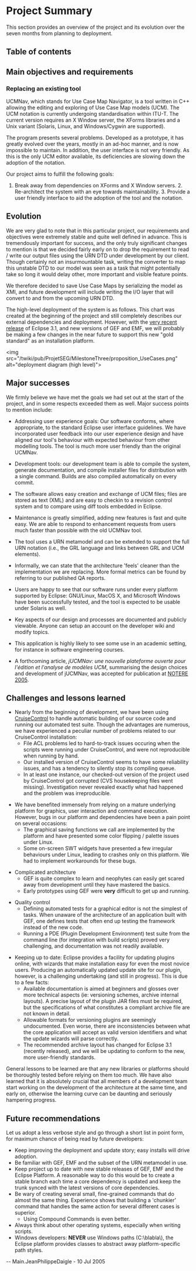 # Project Summary

This section provides an overview of the project and its evolution over
the seven months from planning to deployment.

## Table of contents

<span class="twiki-macro TOC"></span>

## Main objectives and requirements

### Replacing an existing tool

UCMNav, which stands for Use Case Map Navigator, is a tool written in
C++ allowing the editing and exploring of Use Case Map models (UCM). The
UCM notation is currently undergoing standardisation within ITU-T. The
current version requires an X Window server, the XForms libraries and a
Unix variant (Solaris, Linux, and Windows/Cygwin are supported).

The program presents several problems. Developed as a prototype, it has
greatly evolved over the years, mostly in an ad-hoc manner, and is now
impossible to maintain. In addition, the user interface is not very
friendly. As this is the only UCM editor available, its deficiencies are
slowing down the adoption of the notation.

Our project aims to fulfill the following goals:

1.  Break away from dependencies on XForms and X Window servers. 2.
    Re-architect the system with an eye towards maintainability. 3.
    Provide a user friendly interface to aid the adoption of the tool
    and the notation.

## Evolution

We are very glad to note that in this particular project, our
requirements and objectives were extremely stable and quite well defined
in advance. This is tremendously important for success, and the only
truly significant changes to mention is that we decided fairly early on
to drop the requirement to read / write our output files using the URN
DTD under development by our client. Though certainly not an
insurmountable task, writing the converter to map this unstable DTD to
our model was seen as a task that might potentially take so long it
would delay other, more important and visible feature points.

We therefore decided to save Use Case Maps by serializing the model as
XMI, and future development will include writing the I/O layer that will
convert to and from the upcoming URN DTD.

The high-level deployment of the system is as follows. This chart was
created at the beginning of the project and still completely describes
our external dependencies and deployment. However, with the [very recent
release](http://download.eclipse.org/eclipse/downloads/drops/R-3.1-200506271435/index.php)
of Eclipse 3.1, and new versions of GEF and EMF, we will probably be
making a few changes in the near future to support this new "gold
standard" as an installation platform.  
  
\<img
src="/twiki/pub/ProjetSEG/MilestoneThree/proposition\_UseCases.png"
alt="deployment diagram (high level)"\>

## Major successes

We firmly believe we have met the goals we had set out at the start of
the project, and in some respects exceeded them as well. Major success
points to mention include:

  - Addressing user experience goals: Our software conforms, where
    appropriate, to the standard Eclipse user interface guidelines. We
    have incorporated user feedback into our user experience design and
    have aligned our tool's behaviour with expected behaviour from other
    modelling tools. The tool is much more user friendly than the
    original UCMNav.

<!-- end list -->

  - Development tools: our development team is able to compile the
    system, generate documentation, and compile installer files for
    distribution with a single command. Builds are also compiled
    automatically on every commit.

<!-- end list -->

  - The software allows easy creation and exchange of UCM files; files
    are stored as text (XML) and are easy to checkin to a revision
    control system and to compare using diff tools embedded in Eclipse.

<!-- end list -->

  - Maintenance is greatly simplified, adding new features is fast and
    quite easy. We are able to respond to enhancement requests from
    users much faster than possible with the old UCMNav tool.

<!-- end list -->

  - The tool uses a URN metamodel and can be extended to support the
    full URN notation (i.e., the GRL language and links between GRL and
    UCM elements).

<!-- end list -->

  - Informally, we can state that the architecture 'feels' cleaner than
    the implementation we are replacing. More formal metrics can be
    found by referring to our published QA reports.

<!-- end list -->

  - Users are happy to see that our software runs under every platform
    supported by Eclipse: GNU/Linux, MacOS X, and Microsoft Windows have
    been successfully tested, and the tool is expected to be usable
    under Solaris as well.

<!-- end list -->

  - Key aspects of our design and processes are documented and publicly
    viewable. Anyone can setup an account on the developer wiki and
    modify topics.

<!-- end list -->

  - This application is highly likely to see some use in an academic
    setting, for instance in software engineering courses.

<!-- end list -->

  - A forthcoming article, *jUCMNav: une nouvelle plateforme ouverte
    pour l'édition et l'analyse de modèles UCM*, summarising the design
    choices and development of jUCMNav, was accepted for publication at
    [NOTERE 2005](http://w3.uqo.ca/notere05/).

## Challenges and lessons learned

  - Nearly from the beginning of development, we have been using
    [CruiseControl](http://cruisecontrol.sourceforge.net/) to handle
    automatic building of our source code and running our automated test
    suite. Though the advantages are numerous, we have experienced a
    peculiar number of problems related to our CruiseControl
    installation:
      - File ACL problems led to hard-to-track issues occuring when the
        scripts were running under CruiseControl, and were not
        reproducible when running by hand.
      - Our installed version of CruiseControl seems to have some
        reliability issues, and has a tendency to silently stop its
        compiling queue.
      - In at least one instance, our checked-out version of the project
        used by CruiseControl got corrupted (CVS housekeeping files went
        missing). Investigation never revealed exactly what had happened
        and the problem was irreproducible.

<!-- end list -->

  - We have benefited immensely from relying on a mature underlying
    platform for graphics, user interaction and command execution.
    However, bugs in our platform and dependencies have been a pain
    point on several occasions:
      - The graphical saving functions we call are implemented by the
        platform and have presented some color flipping / palette issues
        under Linux.
      - Some on-screen SWT widgets have presented a few irregular
        behaviours under Linux, leading to crashes only on this
        platform. We had to implement workarounds for these bugs.

<!-- end list -->

  - Complicated architecture
      - GEF is quite complex to learn and neophytes can easily get
        scared away from development until they have mastered the
        basics.
      - Early prototypes using GEF were **very** difficult to get up and
        running.

<!-- end list -->

  - Quality control
      - Defining automated tests for a graphical editor is not the
        simplest of tasks. When unaware of the architecture of an
        application built with GEF, one defines tests that often end up
        testing the framework instead of the new code.
      - Running a PDE (Plugin Development Environment) test suite from
        the command line (for integration with build scripts) proved
        very challenging, and documentation was not readily available.

<!-- end list -->

  - Keeping up to date: Eclipse provides a facility for updating plugins
    online, with wizards that make installation easy for even the most
    novice users. Producing an automatically updated update site for our
    plugin, however, is a challenging undertaking (and still in
    progress). This is due to a few facts:
      - Available documentation is aimed at beginners and glosses over
        more technical aspects (ie: versioning schemes, archive internal
        layouts). A precise layout of the plugin JAR files must be
        required, but the specifications of what constitutes a compliant
        archive file are not known in detail.
      - Allowable formats for versioning plugins are seemingly
        undocumented. Even worse, there are inconsistencies between what
        the core application will accept as valid version identifiers
        and what the update wizards will parse correctly.
      - The recommended archive layout has changed for Eclipse 3.1
        (recently released), and we will be updating to conform to the
        new, more user-friendly standards.

General lessons to be learned are that any new libraries or platforms
should be thoroughly tested before relying on them too much. We have
also learned that it is absolutely crucial that all members of a
development team start working on the development of the architecture at
the same time, and early on, otherwise the learning curve can be
daunting and seriously hampering progress.

## Future recommendations

Let us adopt a less verbose style and go through a short list in point
form, for maximum chance of being read by future developers:

  - Keep improving the deployment and update story; easy installs will
    drive adoption.
  - Be familiar with GEF, EMF and the subset of the URN metamodel in
    use.
  - Keep project up to date with new stable releases of GEF, EMF and the
    Eclipse Platform. A reasonable way to do this would be to create a
    stable branch each time a core dependency is updated and keep the
    trunk synced with the latest versions of core dependencies.
  - Be wary of creating several small, fine-grained commands that do
    almost the same thing. Experience shows that building a 'chunkier'
    command that handles the same action for several different cases is
    superior.
      - Using Compound Commands is even better.
  - Always think about other operating systems, especially when writing
    scripts.
  - Windows developers: **NEVER** use Windows paths (C:\\blabla\\), the
    Eclipse platform provides classes to abstract away platform-specific
    path styles.

\-- Main.JeanPhilippeDaigle - 10 Jul 2005
